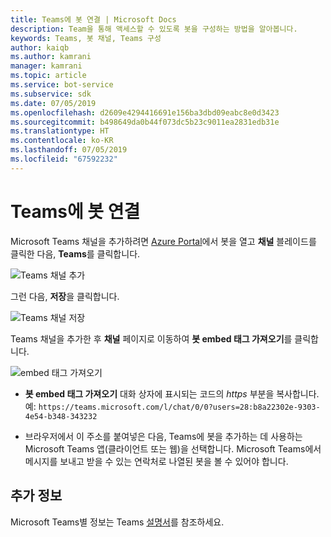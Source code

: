 ```yaml
---
title: Teams에 봇 연결 | Microsoft Docs
description: Team을 통해 액세스할 수 있도록 봇을 구성하는 방법을 알아봅니다.
keywords: Teams, 봇 채널, Teams 구성
author: kaiqb
ms.author: kamrani
manager: kamrani
ms.topic: article
ms.service: bot-service
ms.subservice: sdk
ms.date: 07/05/2019
ms.openlocfilehash: d2609e4294416691e156ba3dbd09eabc8e0d3423
ms.sourcegitcommit: b498649da0b44f073dc5b23c9011ea2831edb31e
ms.translationtype: HT
ms.contentlocale: ko-KR
ms.lasthandoff: 07/05/2019
ms.locfileid: "67592232"
---
```

# <a name="connect-a-bot-to-teams"></a>Teams에 봇 연결

Microsoft Teams 채널을 추가하려면 [Azure Portal](https://portal.azure.com)에서 봇을 열고 **채널** 블레이드를 클릭한 다음, **Teams**를 클릭합니다.

![Teams 채널 추가](media/teams/connect-teams-channel.png)

그런 다음, **저장**을 클릭합니다.

![Teams 채널 저장](media/teams/save-teams-channel.png)

Teams 채널을 추가한 후 **채널** 페이지로 이동하여 **봇 embed 태그 가져오기**를 클릭합니다.

![embed 태그 가져오기](media/teams/get-embed-code.png)

- **봇 embed 태그 가져오기** 대화 상자에 표시되는 코드의 _https_ 부분을 복사합니다. 예: `https://teams.microsoft.com/l/chat/0/0?users=28:b8a22302e-9303-4e54-b348-343232` 

- 브라우저에서 이 주소를 붙여넣은 다음, Teams에 봇을 추가하는 데 사용하는 Microsoft Teams 앱(클라이언트 또는 웹)을 선택합니다. Microsoft Teams에서 메시지를 보내고 받을 수 있는 연락처로 나열된 봇을 볼 수 있어야 합니다. 

## <a name="additional-information"></a>추가 정보
Microsoft Teams별 정보는 Teams [설명서](https://docs.microsoft.com/en-us/microsoftteams/platform/overview)를 참조하세요. 
